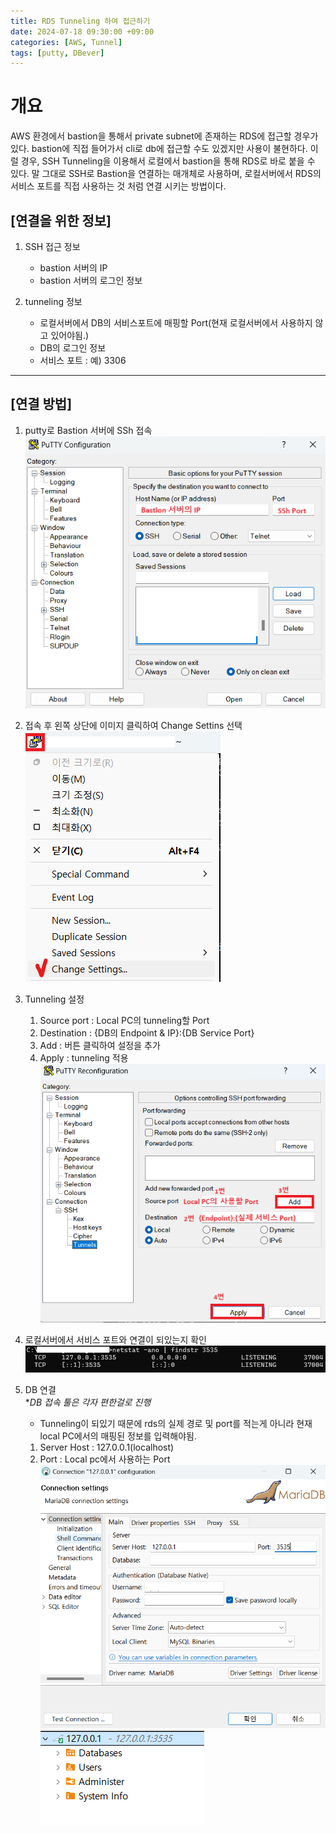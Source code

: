 ```yaml
---
title: RDS Tunneling 하여 접근하기
date: 2024-07-18 09:30:00 +09:00
categories: [AWS, Tunnel]
tags: [putty, DBever]
---
```


# 개요

AWS 환경에서 bastion을 통해서 private subnet에 존재하는 RDS에 접근할 경우가 있다.
bastion에 직접 들어가서 cli로 db에 접근할 수도 있겠지만 사용이 불현하다.
이럴 경우, SSH Tunneling을 이용해서 로컬에서 bastion을 통해 RDS로 바로 붙을 수 있다.
말 그대로 SSH로 Bastion을 연결하는 매개체로 사용하며, 로컬서버에서 RDS의 서비스 포트를 직접 사용하는 것 처럼 연결 시키는 방법이다.

## [연결을 위한 정보]

1. SSH 접근 정보

   - bastion 서버의 IP
   - bastion 서버의 로그인 정보

2. tunneling 정보
   - 로컬서버에서 DB의 서비스포트에 매핑할 Port(현재 로컬서버에서 사용하지 않고 있어야됨.)
   - DB의 로그인 정보
   - 서비스 포트 : 예) 3306

---

## [연결 방법]

1. putty로 Bastion 서버에 SSh 접속  
   ![putty_ssh](../assets/img/posts_img/RDS_Tunneling/putty%20ssh.png)
2. 접속 후 왼쪽 상단에 이미지 클릭하여 Change Settins 선택  
   ![putty_tunneling](../assets/img/posts_img/RDS_Tunneling/putty%20tunneling.png)
3. Tunneling 설정
   1. Source port : Local PC의 tunneling할 Port
   2. Destination : {DB의 Endpoint & IP}:{DB Service Port}
   3. Add : 버튼 클릭하여 설정을 추가
   4. Apply : tunneling 적용  
      ![putty_tunneling2](../assets/img/posts_img/RDS_Tunneling/putty%20tunneling2.png)
4. 로컬서버에서 서비스 포트와 연결이 되있는지 확인  
   ![check_tunneling](../assets/img/posts_img/RDS_Tunneling/tunneling%20연결%20확인.png)

5. DB 연결  
   \*_DB 접속 툴은 각자 편한걸로 진행_
   - Tunneling이 되있기 때문에 rds의 실제 경로 및 port를 적는게 아니라 현재 local PC에서의 매핑된 정보를 입력해야됨.
   1. Server Host : 127.0.0.1(localhost)
   2. Port : Local pc에서 사용하는 Port  
      ![rds 접근1](../assets/img/posts_img/RDS_Tunneling/rds%20접근1.png)  
      ![rds 접근1](../assets/img/posts_img/RDS_Tunneling/rds%20접근2.png)
